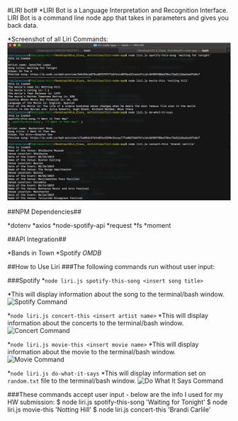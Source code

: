 #LIRI bot#
*LIRI Bot is a Language Interpretation and Recognition Interface. LIRI Bot is a command line node app that takes in parameters and gives you back data.

*Screenshot of all Liri Commands:
![Liri All Commands](/images/liri-all-commands.png)

##NPM Dependencies##

*dotenv
*axios
*node-spotify-api
*request
*fs
*moment

##API Integration##

*Bands in Town
*Spotify
*OMDB*

##How to Use Liri
###The following commands run without user input:

###Spotify
*`node liri.js spotify-this-song <insert song title>`

*This will display information about the song to the terminal/bash window. 
![Spotify Command](/images/spotify.gif)

*`node liri.js concert-this <insert artist name>`
*This will display information about the concerts to the terminal/bash window. 
![Concert Command](/images/concert.gif)

*`node liri.js movie-this <insert movie name>`
*This will display information about the movie to the terminal/bash window. 
![Movie Command](/images/movie.gif)

*`node liri.js do-what-it-says`
*This will display information set on `random.txt` file to the terminal/bash window. 
![Do What It Says Command](/images/dowhat.gif)

###These commands accept user input - below are the info I used for my HW submission:
$ node liri.js spotify-this-song 'Waiting for Tonight'
$ node liri.js movie-this 'Notting Hill'
$ node liri.js concert-this 'Brandi Carlile'

